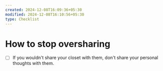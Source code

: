 ```yaml
---
created: 2024-12-08T16:09:36+05:30
modified: 2024-12-08T16:10:56+05:30
type: Checklist
---
```


# How to stop oversharing

- [ ] If you wouldn't share your closet with them, don't share your personal thoughts with them.
